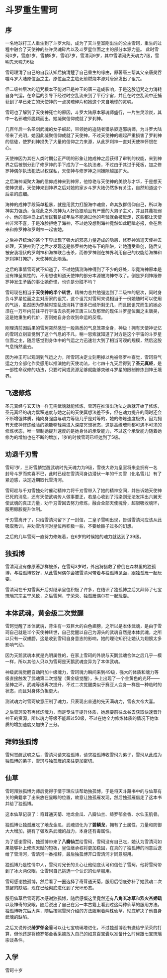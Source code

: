 # 斗罗重生雪珂

## 序

一名地球打工人重生到了斗罗大陆，成为了天斗皇室刚出生的公主雪珂，重生的过程中融合了天使神的些许灵魂碎片以及斗罗星位面之主的部分本源力量。
此时雪珂0岁，雪崩1岁，雪麟5岁，雪明7岁，雪清河9岁，其中雪清河先天魂力7级，雪明先天魂力6级

雪珂理清了自己的自我认知后搞清楚了自己重生的缘由，原著唐三帮其父亲唐昊吞噬斗罗大陆原位面之主，原位面之主临死前燃烧本源对唐家发出了诅咒。

但二级神层次的诅咒根本不能对已是神王的唐三造成影响，于是这股诅咒之力消耗自身气运，在命运的引导下经过时空乱流来到了平行宇宙，并且在时空乱流中还捕获到了早已死亡的天使神的一点灵魂碎片和她这个来自地球的灵魂。

雪珂也了解到了天使神死亡的原因，斗罗大陆原本邪魂师盛行，一片生灵涂炭，其中一名邪魂师脱颖而出，她凝聚信仰成就了罗刹神。

几百年后一名圣剑武魂的女子崛起，带领她的追随者猎杀驱逐邪魂师，为斗罗大陆带来了光明，她因此凝聚信仰成就了天使神，不过天使神的崛起严重损害了罗刹神的信徒，使罗刹神损失了大量的信仰之力来源，从此罗刹神一直对天使神怀恨在心。

天使神因为其在人类时期公正严明的形象让她成神之后获得了审判的权能，来到神界之后被划分到了修罗神的手下成为了一名执法者，不过由于其过于死板，加之修罗神偶尔执法犯法以权谋私，天使神与修罗神之间嫌隙越加扩大。

之后海神凝聚大海的信仰成神来到神界，他惊艳与天使神的美貌与才华，于是想天使神求爱，天使神来到神界之后对她的家乡斗罗大陆仍然多有关注，自然知道这个后辈的底细。

海神的成神手段简单粗暴，就是用武力打服海中魂兽，命其族群信仰自己，所以海神实力强劲，但除此之外海神为人好色猥琐且有严重的大男子主义，并且其蔑视弱小，他的海神岛上的居民若是成年后不能通过他的考验就会被赶走，这些都让天使神非常不喜，于是冷脸拒绝了海神，不过她没想到海神竟然如此睚眦必报，会在后来和修罗神和罗刹神一起害她。

之后神界统治的某个下界出现了强大的邪恶力量造成的隐患，修罗神派遣天使神去处理，天使神到了之后才发现这是修罗神为她布下的陷阱，让她遭受重创，随后又被安装埋伏的罗刹神和海神联合击杀，而修罗神则在神界利用自己的权能给海神和罗刹神打掩护，天使神就此陨落。

之后的事情雪珂就不知道了，不过她猜测海神得到了不少的好处，毕竟海神原本是没有神圣属性的，不用想也知道天使神的部分本源被海神夺取了。倒是罗刹神跟修罗神发生矛盾的事让她奇怪，也许是分赃不均？

雪珂现在相当于**天使神的半个转世**，精神力总共勉强达到了二级神的层次，同时身负斗罗星位面之主对唐家的诅咒，这个诅咒对雪珂来说相当于一份她随时可以使用的气运，虽然因为穿越时空乱流消耗了很多已经所剩无几，而且因诅咒而生的她必须在一万年内前往平行宇宙去杀死神王唐三以及那里的现任斗罗星位面之主唐昊，这是她重生的代价，否则她自身会收到命运的反噬。

刚理清前因后果的雪珂突然感觉一股熟悉的气息笼罩全身，神级！拥有天使神记忆的雪珂立刻查觉到了这个气息的不凡，稍一思索就知道了对方是这个宇宙的斗罗星位面之主，随后感觉到身体中的气运之力迅速壮大到了相当可观的规模，然后这股气息悄然退去。

因为神王可以观测到气运之力，所雪珂决定立刻用掉以免被修罗神查觉，雪珂将气运之力全部化作灵感用以推演她的天使功法，七七四十九天后得到了**圣元真经**，是一部性命双修的功法，只要时间或资源足够就能够突破斗罗星的限制修炼到神王境界。

## 飞速修炼

圣元真经与玄天功一样无需武魂就能修炼，雪珂在推演出功法之后就开始了修炼，圣元真经的魂力累积速度与她之前的天使冥想法差不多，但在魂力提升的同时还会不断增强体质，纯肉身强度与魂力等级几乎是对等的，她的修炼速度极快，因为拥有天使神修炼经验的她能够轻易进入深度冥想状态，这是高级魂师都可遇不可求的修炼状态，唯一限制她提升速度的是她身体的承受能力，不过这个承受能力随着她修为的增加也在不断的增加，1岁的时候雪珂已经达到了5级。

## 劝退千刃雪

雪珂1岁，三哥雪麟觉醒武魂时先天魂力为9级，雪夜大帝为皇室将来会拥有一名封号斗罗而欢喜不已，此时已经在雪清河身边潜伏一年的千刃雪（化名雪儿）有了紧迫感，决定近期取代雪清河。

雪珂趁与千刃雪独处时催动精神力将千刃雪带入了她的精神空间，并告诉她天使神已死的消息，还有天使武魂传人做事要正，若是心收到了污染则无法发挥出六翼天使武魂的真正力量，劝千刃雪回去努力修炼，融合全部天使魂骨，超限吸收魂环，服用鲸胶提升体制。

千刃雪离开了，只给雪清河留下了一封信，二皇子雪明出现，告诫雪清河应该从此吸取教训，并劝雪清河对皇位再积极一些，不要给臣子过多的幻想。

之后的几年雪珂一直努力修炼着，在6岁的时候她的魂力就达到了39级。

## 独孤博

雪清河没有像原著那样被杀，在雪珂3岁时，外出狩猎救了昏倒在森林里的独孤博，与独孤博较好，从此雪珂偶尔会被雪清河带着与独孤博见面，跟独孤雁一起玩耍。

雪清河在千刃雪离开后对继承皇位积极了许多，在结识了独孤博之后又拜师了七宝琉璃宗宗主宁风致，之后雪珂、宁荣荣、独孤雁偶尔在一起玩耍。

## 本体武魂，黄金级二次觉醒

雪珂觉醒了本体武魂，背生有一双巨大的白色翅膀，之所以是本体武魂，是由于雪珂自己就是半个天使神转世，自己觉醒以自己为源头的武魂自然是本体武魂，之所以只有一双翅膀，这是收到雪珂自身意志的影响，她的理论知识让她认为翅膀太多影响气动。

因为天鹅武魂本就是光明属性的，在家上雪珂的外貌与天鹅武魂合体之后几乎一模一样，所以其他人只以为雪珂是天鹅武魂变异为了本体武魂。

神级武魂觉醒自动附加十级魂力，雪珂魂力瞬间来到49级，强大的体质和魂力等级直接触发了武魂第二次觉醒（黄金级觉醒），头上出现了一个金黄色的光环——圣神之环，武魂等级再次提升，不过二次觉醒类似于赛亚人变身一样是一种临时的状态，而且对身体负担更大。

测试魂力时雪珂故意压制了魂力，只表现出普通的先天满魂力，雪夜大帝大喜。

之后雪珂没有再修炼魂力，而是专注于提升体质，她想要前往龙谷去获取快速晋升神王的资源，所以魂力等级不能超过50级，不过在她全力修炼体质的情况下她体质的增加速度又加快了三分。

## 拜师独孤博

雪珂觉醒武魂之后，雪清河请来独孤博，请求独孤博收雪珂为弟子，雪珂从此成为独孤博的弟子，雪珂与独孤雁的来往更加密切。

## 仙草

雪珂拜独孤博为师后觉得于情于理应该帮助独孤博，于是将天斗藏书中的与仙草有关的典籍拿了出来放在显眼的位置，故意让独孤雁发现，然后独孤雁借走了这本书并给了独孤博。

这本仙草记录了：奇茸通天菊、地龙金瓜、八瓣仙兰、绮罗郁金香、水仙玉肌骨。

独孤博让独孤雁吃了地龙金瓜，武魂进化为了**碧鳞龙**，拥有了土属性，力量和防御大大增加，拥有了强攻系武魂的战力，本身还有毒属性。

为了感谢雪珂，独孤博带来了**八瓣仙兰**给雪珂，雪珂没有自己吃，她认为雪清河如果能够补上修炼天赋的短板，皇位继承权将更加稳固，在真的了独孤博的同意后送给了雪清河，雪清河一番推辞，最后独孤博开口雪清河才同意服用。

独孤博乃是性情中人，雪珂对兄长的关心让他彻底认可和信任了雪珂，他将雪珂带到了冰火两仪眼，让雪珂自己挑选一个认识的仙草服用。

雪珂感谢独孤博，然后看了一圈选择了奇茸通天菊，服用后彻底弥补了她武魂二次觉醒的缺陷，现在已经彻底进化到了光环形态。

服用仙草后雪珂再次感谢独孤博，随后感慨这里竟然还有**八角玄冰草**和**烈火杏娇疏**以及神奇的泉眼，随后说出了自己在另一本古籍上看到过这两种仙草的服用方法。独孤博听完后大喜，随后按照雪珂介绍的方法服用着两株仙草，彻底解决了他自身武魂的缺陷。

之后又说传说**绮罗郁金香**可以让七宝琉璃塔进化，不过独孤博没有送给宁荣荣的打算，但他还是将绮罗郁金香采摘放入自己的如意百宝囊以准备什么时候跟七宝琉璃宗谈条件。

## 入学

雪珂十岁